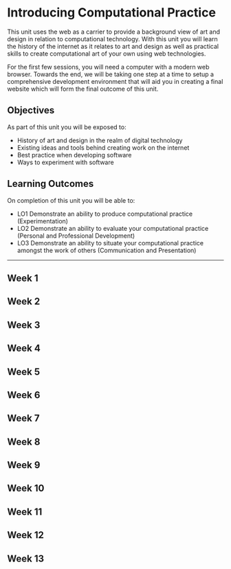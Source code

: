 # Introducing Computational Practice
This unit uses the web as a carrier to provide a background view of art and design in relation to computational technology. With this unit you will learn the history of the internet as it relates to art and design as well as practical skills to create computational art of your own using web technologies.

For the first few sessions, you will need a computer with a modern web browser. Towards the end, we will be taking one step at a time to setup a comprehensive development environment that will aid you in creating a final website which will form the final outcome of this unit.


## Objectives
As part of this unit you will be exposed to:
- History of art and design in the realm of digital technology
- Existing ideas and tools behind creating work on the internet
- Best practice when developing software
- Ways to experiment with software

## Learning Outcomes
On completion of this unit you will be able to:
- LO1	Demonstrate an ability to produce computational practice (Experimentation)
- LO2	Demonstrate an ability to evaluate your computational practice
(Personal and Professional Development)
- LO3	Demonstrate an ability to situate your computational practice amongst the work of others (Communication and Presentation)

---

## Week 1
###


## Week 2
###


## Week 3
###


## Week 4
###


## Week 5
###


## Week 6
###


## Week 7
###


## Week 8
###


## Week 9
###


## Week 10
###


## Week 11
###


## Week 12
###


## Week 13
###